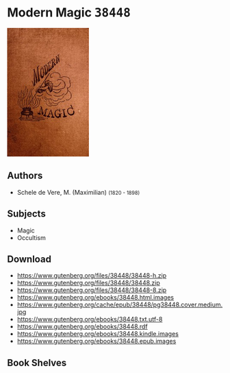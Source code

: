 # Modern Magic <kbd>38448</kbd>

![](./cover.medium.jpg "")

## Authors


 - Schele de Vere, M. (Maximilian) <small>(1820 - 1898)</small>

## Subjects


 - Magic
 - Occultism

## Download


 - https://www.gutenberg.org/files/38448/38448-h.zip
 - https://www.gutenberg.org/files/38448/38448.zip
 - https://www.gutenberg.org/files/38448/38448-8.zip
 - https://www.gutenberg.org/ebooks/38448.html.images
 - https://www.gutenberg.org/cache/epub/38448/pg38448.cover.medium.jpg
 - https://www.gutenberg.org/ebooks/38448.txt.utf-8
 - https://www.gutenberg.org/ebooks/38448.rdf
 - https://www.gutenberg.org/ebooks/38448.kindle.images
 - https://www.gutenberg.org/ebooks/38448.epub.images

## Book Shelves



